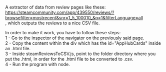 A extractor of data from review pages like these: <br> https://steamcommunity.com/app/439550/reviews/?browsefilter=mostrecent&snr=1_5_100010_&p=1&filterLanguage=all  <br>, which outputs the reviews to a nice CSV file. <br>

In order to make it work, you have to follow these steps: <br>
1 - Go to the inspector of the navigator on the previously said page. <br>
2 - Copy the content within the div which has the id="AppHubCards" inside an .html file. <br>
3 - Inside steamReviewsToCSV.js, point to the folder directory where you put the .html, in order for the .html file to be converted to .csv. <br>
4 - Run the program with node.
